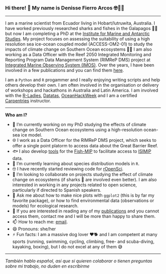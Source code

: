 ### Hi there! 👋 My name is Denisse Fierro Arcos 🤓🐱‍👤

***
I am a marine scientist from Ecuador living in Hobart/lutruwita, Australia. I have worked previously researched sharks and fishes in the Galapagos 🦈🐠 but now I am completing a PhD at the [Institute for Marine and Antarctic Studies](https://www.imas.utas.edu.au/). My project focuses on assessing the suitability of using a high resolution sea ice-ocean coupled model (ACCESS-OM2-01) to study the impacts of climate change on Southern Ocean ecosystems 🐧🐳  I am also working as a Data Officer with the Reef 2050 Integrated Monitoring and Reporting Program Data Management System (RIMReP DMS) project at [Integrated Marine Observing System (IMOS)](https://imos.org.au/). Over the years, I have been involved in a few publications and you can find them [here](https://www.researchgate.net/profile/Denisse-Fierro-Arcos).

I am a `Python` and `R` progammer and I really enjoying writing scripts and help others develop their own. I am often involved in the organisation or delivery of workshops and hackathons in Australia and Latin America. I am involved with the [R-Ladies](https://rladies.org/), [Datatas](http://datatas.com/), [OceanHackWeek](https://oceanhackweek.github.io/) and I am a certified [Carpentries](https://carpentries.org/) instructor.

***
**Who am I?**
- 🔭 I’m currently working on my PhD studying the effects of climate change on Southern Ocean ecosystems using a high-resolution ocean-sea ice model.
- 🌐 I work as a Data Officer for the RIMReP DMS project, which seeks to offer a single point platorm to access data about the Great Barrier Reef.   
- 🐟 I also develop [tools](https://github.com/Fish-MIP/FishMIP_extracting-data) for the [Fish-MIP](https://www.isimip.org/about/marine-ecosystems-fisheries/) to facilitate access to [ISIMIP](https://www.isimip.org/) data.
- 🌱 I’m currently learning about species distribution models in `R`.
- 🤓 I have recently started reviewing code for [rOpenSci](https://ropensci.org/).  
- 👯 I’m looking to collaborate on projects studying the effect of climate change on ecosystems (if sharks 🦈 are involved even better). I am also interested in working in any projects related to open science, particularly if directed to Spanish speakers.
- 💬 Ask me about how to make nice plots with `ggplot2` (this is by far my favorite package), or how to find environmental data (observations or models) for ecological research.
- 📖 If you are interested in reading any of my [publications](https://orcid.org/0000-0002-5039-6272) and you cannot access them, contact me and I will be more than happy to share them.
- 📫 How to reach me: [email](mailto:lilian.fierroarcos@utas.edu.au).
- 😄 Pronouns: she/her
- ⚡ Fun facts: I am a massive dog lover ❤🐕 and I am competent at many sports (running, swimming, cycling, climbing, free- and scuba-diving, kayaking, boxing), but I do not excel at any of them 😅

***
*También hablo español, así que si quieren colaborar o tienen preguntas sobre mi trabajo, no duden en escribirme*

